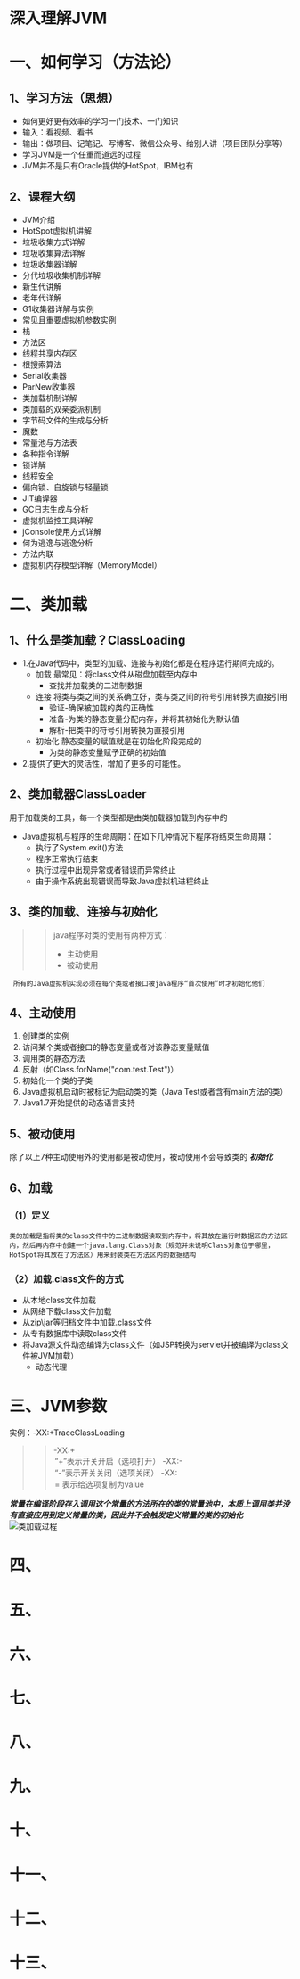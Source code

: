 # 深入理解JVM

# 一、如何学习（方法论）

## 1、学习方法（思想）

- 如何更好更有效率的学习一门技术、一门知识
- 输入：看视频、看书
- 输出：做项目、记笔记、写博客、微信公众号、给别人讲（项目团队分享等）
- 学习JVM是一个任重而道远的过程
- JVM并不是只有Oracle提供的HotSpot，IBM也有

## 2、课程大纲

- JVM介绍
- HotSpot虚拟机讲解
- 垃圾收集方式详解
- 垃圾收集算法详解
- 垃圾收集器详解
- 分代垃圾收集机制详解
- 新生代讲解
- 老年代详解
- G1收集器详解与实例
- 常见且重要虚拟机参数实例
- 栈
- 方法区
- 线程共享内存区
- 根搜索算法
- Serial收集器
- ParNew收集器
- 类加载机制详解
- 类加载的双亲委派机制
- 字节码文件的生成与分析
- 魔数
- 常量池与方法表
- 各种指令详解
- 锁详解
- 线程安全
- 偏向锁、自旋锁与轻量锁
- JIT编译器
- GC日志生成与分析
- 虚拟机监控工具详解
- jConsole使用方式详解
- 何为逃逸与逃逸分析
- 方法内联
- 虚拟机内存模型详解（MemoryModel）

# 二、类加载

## 1、什么是类加载？ClassLoading
- 1.在Java代码中，类型的加载、连接与初始化都是在程序运行期间完成的。
	- 加载
最常见：将class文件从磁盘加载至内存中
		- 查找并加载类的二进制数据
	- 连接
将类与类之间的关系确立好，类与类之间的符号引用转换为直接引用
		- 验证-确保被加载的类的正确性
		- 准备-为类的静态变量分配内存，并将其初始化为默认值
		- 解析-把类中的符号引用转换为直接引用
	- 初始化
静态变量的赋值就是在初始化阶段完成的
		- 为类的静态变量赋予正确的初始值
- 2.提供了更大的灵活性，增加了更多的可能性。
## 2、类加载器ClassLoader
用于加载类的工具，每一个类型都是由类加载器加载到内存中的
- Java虚拟机与程序的生命周期：在如下几种情况下程序将结束生命周期：
	- 执行了System.exit()方法
	- 程序正常执行结束
	- 执行过程中出现异常或者错误而异常终止
	- 由于操作系统出现错误而导致Java虚拟机进程终止
## 3、类的加载、连接与初始化
>> java程序对类的使用有两种方式：
>> - 主动使用
>> - 被动使用

` 所有的Java虚拟机实现必须在每个类或者接口被java程序“首次使用”时才初始化他们`
## 4、主动使用
1. 创建类的实例
2. 访问某个类或者接口的静态变量或者对该静态变量赋值
3. 调用类的静态方法
4. 反射（如Class.forName("com.test.Test")）
5. 初始化一个类的子类
6. Java虚拟机启动时被标记为启动类的类（Java Test或者含有main方法的类）
7. Java1.7开始提供的动态语言支持
## 5、被动使用
除了以上7种主动使用外的使用都是被动使用，被动使用不会导致类的 ***初始化***

## 6、加载
### （1）定义
	类的加载是指将类的class文件中的二进制数据读取到内存中，将其放在运行时数据区的方法区内，然后再内存中创建一个java.lang.Class对象（规范并未说明Class对象位于哪里，HotSpot将其放在了方法区）用来封装类在方法区内的数据结构
### （2）加载.class文件的方式
- 从本地class文件加载
- 从网络下载class文件加载
- 从zip\jar等归档文件中加载.class文件
- 从专有数据库中读取class文件
- 将Java源文件动态编译为class文件（如JSP转换为servlet并被编译为class文件被JVM加载）
	- 动态代理
# 三、JVM参数
实例：-XX:+TraceClassLoading
>> -XX:+<option>    “+”表示开关开启（选项打开）
>> -XX:-<option>    “-”表示开关关闭（选项关闭）
>> -XX:<option>=<value>    表示给选项复制为value

***常量在编译阶段存入调用这个常量的方法所在的类的常量池中，本质上调用类并没有直接应用到定义常量的类，因此并不会触发定义常量的类的初始化***
![类加载过程](/pictures/1567130539(1).jpg)
# 四、

# 五、

# 六、

# 七、

# 八、

# 九、

# 十、

# 十一、

# 十二、

# 十三、